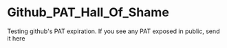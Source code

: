 # Github_PAT_Hall_Of_Shame
Testing github's PAT expiration. If you see any PAT exposed in public, send it here
